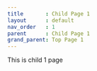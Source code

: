 ```yaml
---
title       : Child Page 1
layout      : default
nav_order   : 1
parent      : Child Page 1
grand_parent: Top Page 1
---
```


This is child 1 page
